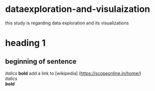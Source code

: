 # dataexploration-and-visulaization
this study is regarding data exploration and its visualizations
# heading 1
## beginning of sentence<br>
*italics*
**bold**
add a link to [wikipedia] (https://scopeonline.in/home/)<br>
<i>italics<br>
<b>bold</b>
